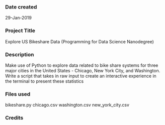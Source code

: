 ### Date created
29-Jan-2019

### Project Title
Explore US Bikeshare Data (Programming for Data Science Nanodegree)

### Description
Make use of Python to explore data related to bike share systems for three major cities in the United States - Chicago, New York City, and Washington. 
Write a script that takes in raw input to create an interactive experience in the terminal to present these statistics

### Files used
bikeshare.py
chicago.csv
washington.csv
new_york_city.csv

### Credits



